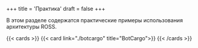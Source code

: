 +++
title = 'Практика'
draft = false
+++

В этом разделе содержатся практические примеры использования архитектуры ROSS.

{{< cards >}}
  {{< card link="./botcargo" title="BotCargo">}}
{{< /cards >}}